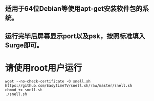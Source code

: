 ## 适用于64位Debian等使用apt-get安装软件包的系统。
## 运行完毕后屏幕显示port以及psk，按照标准填入Surge即可。
# 请使用root用户运行

```
wget --no-check-certificate -O snell.sh https://github.com/EasytimeTV/snell.sh/raw/master/snell.sh
chmod +x snell.sh
./snell.sh
```
